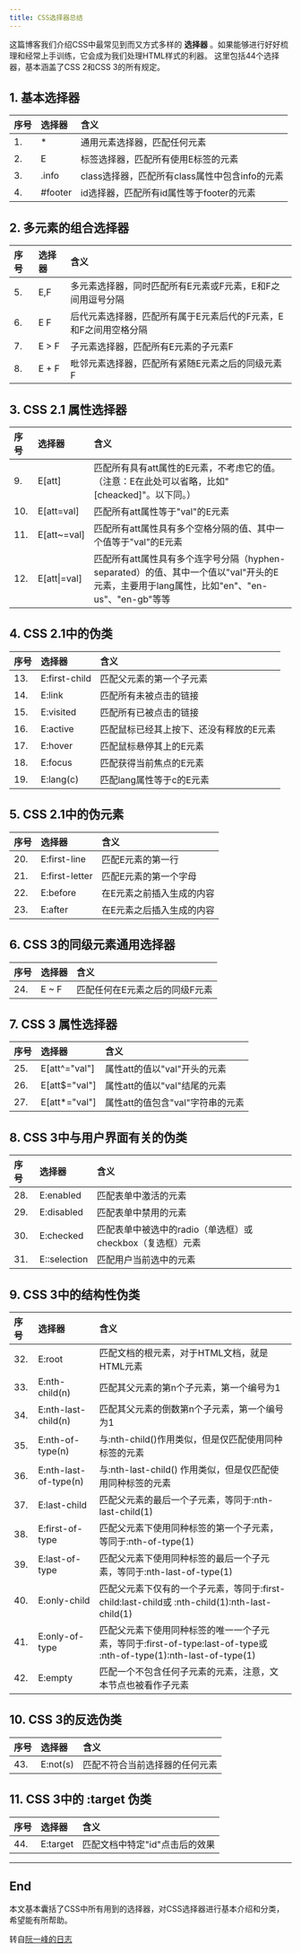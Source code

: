 ```yaml
---
title: CSS选择器总结
---
```


这篇博客我们介绍CSS中最常见到而又方式多样的 **选择器** 。如果能够进行好好梳理和经常上手训练，它会成为我们处理HTML样式的利器。
这里包括44个选择器，基本涵盖了CSS 2和CSS 3的所有规定。

<!--more-->

## 1. 基本选择器

|序号	  |选择器	   |含义|
|:-----|:--------|:---|
1.	|*	|通用元素选择器，匹配任何元素
2.|E|标签选择器，匹配所有使用E标签的元素
3.|.info|class选择器，匹配所有class属性中包含info的元素
4.|#footer|id选择器，匹配所有id属性等于footer的元素

## 2. 多元素的组合选择器

|序号	  |选择器	   |含义|
|:-----|:--------|:---|
5.	|E,F	|多元素选择器，同时匹配所有E元素或F元素，E和F之间用逗号分隔
6.	|E F	|后代元素选择器，匹配所有属于E元素后代的F元素，E和F之间用空格分隔
7.|	E > F	|子元素选择器，匹配所有E元素的子元素F
8.	|E + F	|毗邻元素选择器，匹配所有紧随E元素之后的同级元素F
 
## 3. CSS 2.1 属性选择器

|序号	  |选择器	   |含义|
|:-----|:--------|:---|
9.	| E[att]	| 匹配所有具有att属性的E元素，不考虑它的值。（注意：E在此处可以省略，比如"[cheacked]"。以下同。）
10. |E[att=val]	|匹配所有att属性等于"val"的E元素
11. |E[att~=val]	|匹配所有att属性具有多个空格分隔的值、其中一个值等于"val"的E元素
12. |E[att\|=val]	|匹配所有att属性具有多个连字号分隔（hyphen-separated）的值、其中一个值以"val"开头的E元素，主要用于lang属性，比如"en"、"en-us"、"en-gb"等等

## 4. CSS 2.1中的伪类

|序号	  |选择器	   |含义|
|:-----|:--------|:---|
13.|	E:first-child|	匹配父元素的第一个子元素
14.|	E:link	|匹配所有未被点击的链接
15.|	E:visited	|匹配所有已被点击的链接
16.|	E:active	|匹配鼠标已经其上按下、还没有释放的E元素
17.|	E:hover	|匹配鼠标悬停其上的E元素
18.|	E:focus	|匹配获得当前焦点的E元素
19.|	E:lang(c)	|匹配lang属性等于c的E元素

## 5. CSS 2.1中的伪元素

|序号	  |选择器	   |含义|
|:-----|:--------|:---|
20.|	E:first-line	|匹配E元素的第一行
21.|	E:first-letter	|匹配E元素的第一个字母
22.|	E:before	|在E元素之前插入生成的内容
23.|	E:after	|在E元素之后插入生成的内容

## 6. CSS 3的同级元素通用选择器

|序号	  |选择器	   |含义|
|:-----|:--------|:---|
24.	|E ~ F|	匹配任何在E元素之后的同级F元素

## 7. CSS 3 属性选择器

|序号	  |选择器	   |含义|
|:-----|:--------|:---|
25.|	E[att^="val"]	|属性att的值以"val"开头的元素
26.|	E[att$="val"]	|属性att的值以"val"结尾的元素
27.|	E[att*="val"]	|属性att的值包含"val"字符串的元素

## 8. CSS 3中与用户界面有关的伪类

|序号	  |选择器	   |含义|
|:-----|:--------|:---|
28.	|E:enabled	|匹配表单中激活的元素
29.	|E:disabled	|匹配表单中禁用的元素
30.	|E:checked	|匹配表单中被选中的radio（单选框）或checkbox（复选框）元素
31.	|E::selection	|匹配用户当前选中的元素

## 9. CSS 3中的结构性伪类

|序号	  |选择器	   |含义|
|:-----|:--------|:---|
32.|	E:root	|匹配文档的根元素，对于HTML文档，就是HTML元素
33.|	E:nth-child(n)	|匹配其父元素的第n个子元素，第一个编号为1
34.|	E:nth-last-child(n)|	匹配其父元素的倒数第n个子元素，第一个编号为1
35.|	E:nth-of-type(n)|	与:nth-child()作用类似，但是仅匹配使用同种标签的元素
36.|	E:nth-last-of-type(n)|	与:nth-last-child() 作用类似，但是仅匹配使用同种标签的元素
37.|	E:last-child	|匹配父元素的最后一个子元素，等同于:nth-last-child(1)
38.|	E:first-of-type	|匹配父元素下使用同种标签的第一个子元素，等同于:nth-of-type(1)
39.|	E:last-of-type|	匹配父元素下使用同种标签的最后一个子元素，等同于:nth-last-of-type(1)
40.|	E:only-child|	匹配父元素下仅有的一个子元素，等同于:first-child:last-child或 :nth-child(1):nth-last-child(1)
41.|	E:only-of-type|	匹配父元素下使用同种标签的唯一一个子元素，等同于:first-of-type:last-of-type或 :nth-of-type(1):nth-last-of-type(1)
42.|	E:empty|	匹配一个不包含任何子元素的元素，注意，文本节点也被看作子元素

## 10. CSS 3的反选伪类

|序号	  |选择器	   |含义|
|:-----|:--------|:---|
43.|	E:not(s)	|匹配不符合当前选择器的任何元素

## 11. CSS 3中的 :target 伪类

|序号	  |选择器	   |含义|
|:-----|:--------|:---|
44.	|E:target	|匹配文档中特定"id"点击后的效果


------


## End
本文基本囊括了CSS中所有用到的选择器，对CSS选择器进行基本介绍和分类，希望能有所帮助。

转自[阮一峰的日志](http://www.ruanyifeng.com/blog/2009/03/css_selectors.html)



